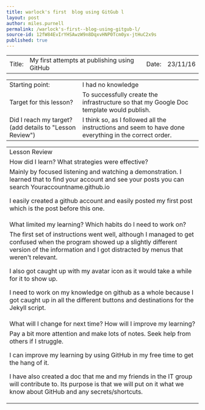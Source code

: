 ```yaml
---
title: warlock's first  blog using GitGub l
layout: post
author: miles.purnell
permalink: /warlock's-first--blog-using-gitgub-l/
source-id: 12fW84EvIrYHSAwzW9n8DqxvHNP0Tcm0yx-jtHuC2x9s
published: true
---
```

<table>
  <tr>
    <td>Title:  </td>
    <td>My first attempts at publishing using GitHub  </td>
    <td> Date:  </td>
    <td>23/11/16</td>
  </tr>
</table>


<table>
  <tr>
    <td>Starting point:</td>
    <td>I had no knowledge</td>
  </tr>
  <tr>
    <td>Target for this lesson?</td>
    <td>To successfully create the infrastructure so that my Google Doc template would publish.</td>
  </tr>
  <tr>
    <td>Did I reach my target? 
(add details to "Lesson Review")</td>
    <td>I think so, as I followed all the instructions and seem to have done everything in the correct order.</td>
  </tr>
</table>


<table>
  <tr>
    <td>Lesson Review</td>
  </tr>
  <tr>
    <td>How did I learn? What strategies were effective? </td>
  </tr>
  <tr>
    <td>Mainly by focused listening and watching a demonstration. 
I learned that to find your account and see your posts you can search Youraccountname.github.io

I easily created a github account and easily posted my first post which is the post before this one.</td>
  </tr>
  <tr>
    <td>What limited my learning? Which habits do I need to work on? </td>
  </tr>
  <tr>
    <td>The first set of instructions went well, although I managed to get confused when the program showed up a slightly different version of the information and I got distracted by menus that weren't relevant.  

I also got caught up with my avatar icon as it would take a while for it to show up.

I need to work on my knowledge on github as a whole because I got caught up in all the different buttons and destinations for the Jekyll script.</td>
  </tr>
  <tr>
    <td>What will I change for next time? How will I improve my learning?</td>
  </tr>
  <tr>
    <td>Pay a bit more attention and make lots of notes.
Seek help from others if I struggle.

I can improve my learning by using GitHub in my free time to get the hang of it.

I have also created a doc that me and my friends in the IT group will contribute to. Its purpose is that we will put on it what we know about GitHub and any secrets/shortcuts.</td>
  </tr>
</table>


